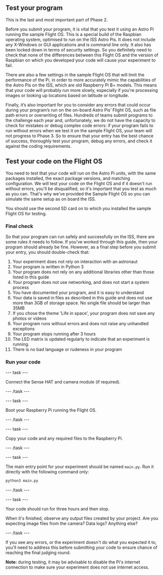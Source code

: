 ## Test your program

This is the last and most important part of Phase 2.

Before you submit your program, it is vital that you test it using an Astro Pi running the sample Flight OS. This is a special build of the Raspbian operating system, optimised to run on the ISS Astro Pis. It does not include any X-Windows or GUI applications and is command line only. It also has been locked down in terms of security settings. So you definitely need to check that none of the differences between this Flight OS and the version of Raspbian on which you developed your code will cause your experiment to fail.

There are also a few settings in the sample Flight OS that will limit the performance of the Pi, in order to more accurately mimic the capabilities of the Astro Pis on the ISS, which are old Raspberry Pi B+ models. This means that your code will probably run more slowly, especially if you're processing images or looking up locations based on latitude or longitude.

Finally, it’s also important for you to consider any errors that could occur during your program’s run on the on-board Astro Pis’ Flight OS, such as file path errors or overwriting of files. Hundreds of teams submit programs to the challenge each year and, unfortunately, we do not have the capacity to check for mistakes or debug complex code errors: if your program fails to run without errors when we test it on the sample Flight OS, your team will not progress to Phase 3. So to ensure that your entry has the best chance of success, thoroughly test your program, debug any errors, and check it against the coding requirements.

## Test your code on the Flight OS

You need to test that your code will run on the Astro Pi units, with the same packages installed, the exact package versions, and matching configuration. We will test your code on the Flight OS and if it doesn't run without errors, you'll be disqualified, so it's important that you test as much as you can. That's why we've provided the Sample Flight OS so you can simulate the same setup as on board the ISS.

You should use the second SD card on to which you installed the sample Flight OS for testing.   

### Final check

So that your program can run safely and successfully on the ISS, there are some rules it needs to follow. If you've worked through this guide, then your program should already be fine. However, as a final step before you submit your entry, you should double-check that:

1. Your experiment does not rely on interaction with an astronaut
1. Your program is written in Python 3
1. Your program does not rely on any additional libraries other than those listed in this guide
1. Your program does not use networking, and does not start a system process
1. You have documented your program, and it is easy to understand
1. Your data is saved in files as described in this guide and does not use more than 3GB of storage space. No single file should be larger than 35MB
1. If you chose the theme 'Life in space', your program does not save any photos or videos
1. Your program runs without errors and does not raise any unhandled exceptions
1. Your program stops running after 3 hours
1. The LED matrix is updated regularly to indicate that an experiment is running.
1. There is no bad language or rudeness in your program

### Run your code

--- task ---

Connect the Sense HAT and camera module (if required).

--- /task ---

--- task ---

Boot your Raspberry Pi running the Flight OS.

--- /task ---

--- task ---

Copy your code and any required files to the Raspberry Pi.

--- /task ---

--- task ---

The main entry point for your experiment should be named `main.py`. Run it directly with the following command only:

```bash
python3 main.py
```

--- /task ---

--- task ---

Your code should run for three hours and then stop.

When it's finished, observe any output files created by your project. Are you expecting image files from the camera? Data logs? Anything else?

--- /task ---

If you see any errors, or the experiment doesn't do what you expected it to, you'll need to address this before submitting your code to ensure chance of reaching the final judging round.

**Note:** during testing, it may be advisable to disable the Pi's internet connection to make sure your experiment does not use internet access.
